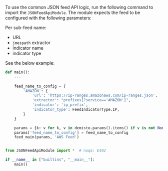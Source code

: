 To use the common JSON feed API logic, run the following command to import the `JSONFeedApiModule`.
The module expects the feed to be configured with the following parameters:

Per sub-feed name:
* URL
* `jmespath` extractor
* indicator name
* indicator type

See the below example: 

```python
def main():
    ...
    
    feed_name_to_config = {
        'AMAZON': {
            'url': 'https://ip-ranges.amazonaws.com/ip-ranges.json',
            'extractor': "prefixes[?service=='AMAZON']",
            'indicator': 'ip_prefix',
            'indicator_type': FeedIndicatorType.IP,
        }
    }

    params = {k: v for k, v in demisto.params().items() if v is not None}
    params['feed_name_to_config'] = feed_name_to_config
    feed_main(params, 'AWS Feed')


from JSONFeedApiModule import *  # noqa: E402

if __name__ in ["builtins", "__main__"]:
    main()
```
